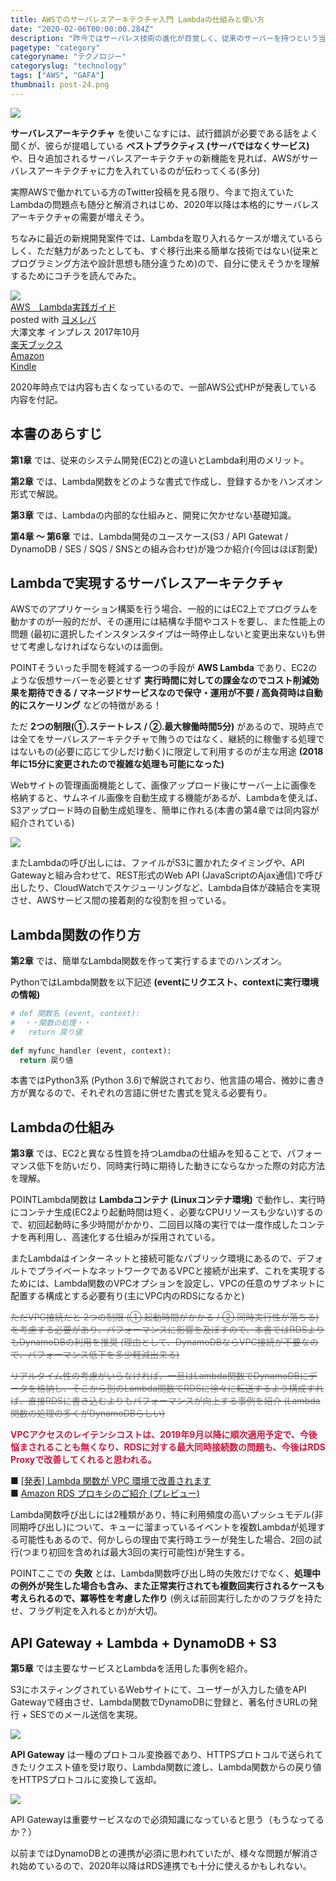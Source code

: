 ```yaml
---
title: AWSでのサーバレスアーキテクチャ入門 Lambdaの仕組みと使い方
date: "2020-02-06T00:00:00.284Z"
description: "昨今ではサーバレス技術の進化が目覚しく、従来のサーバーを持つという当たり前が変わり始めている。そうは言われつつも、2020年までは結構癖のある技術だと言われていたが、クラウド事業者の努力で様々な問題が解決され出し、2020年以降はサーバレス開発が当たり前になるかも。"
pagetype: "category"
categoryname: "テクノロジー"
categoryslug: "technology"
tags: ["AWS", "GAFA"]
thumbnail: post-24.png
---
```


![](./post-24.png)

**サーバレスアーキテクチャ** を使いこなすには、試行錯誤が必要である話をよく聞くが、彼らが提唱している **ベストプラクティス (サーバではなくサービス)** や、日々追加されるサーバレスアーキテクチャの新機能を見れば、AWSがサーバレスアーキテクチャに力を入れているのが伝わってくる(多分)

実際AWSで働かれている方のTwitter投稿を見る限り、今まで抱えていたLambdaの問題点も随分と解消されはじめ、2020年以降は本格的にサーバレスアーキテクチャの需要が増えそう。

ちなみに最近の新規開発案件では、Lambdaを取り入れるケースが増えているらしく、ただ魅力があったとしても、すぐ移行出来る簡単な技術ではない(従来とプログラミング方法や設計思想も随分違うため)ので、自分に使えそうかを理解するためにコチラを読んでみた。

<div class="cstmreba"><div class="booklink-box"><div class="booklink-image"><a href="https://hb.afl.rakuten.co.jp/hgc/146fe51c.1fd043a3.146fe51d.605dc196/yomereba_main_202002061507500683?pc=http%3A%2F%2Fbooks.rakuten.co.jp%2Frb%2F15179436%2F%3Fscid%3Daf_ich_link_urltxt%26m%3Dhttp%3A%2F%2Fm.rakuten.co.jp%2Fev%2Fbook%2F" target="_blank" rel="noopener noreferrer"><img src="https://thumbnail.image.rakuten.co.jp/@0_mall/book/cabinet/2529/9784295002529.jpg?_ex=160x160" style="border: none;" /></a></div><div class="booklink-info"><div class="booklink-name"><a href="https://hb.afl.rakuten.co.jp/hgc/146fe51c.1fd043a3.146fe51d.605dc196/yomereba_main_202002061507500683?pc=http%3A%2F%2Fbooks.rakuten.co.jp%2Frb%2F15179436%2F%3Fscid%3Daf_ich_link_urltxt%26m%3Dhttp%3A%2F%2Fm.rakuten.co.jp%2Fev%2Fbook%2F" target="_blank" rel="noopener noreferrer">AWS　Lambda実践ガイド</a><div class="booklink-powered-date">posted with <a href="https://yomereba.com" rel="nofollow noopener noreferrer" target="_blank">ヨメレバ</a></div></div><div class="booklink-detail">大澤文孝 インプレス 2017年10月    </div><div class="booklink-link2"><div class="shoplinkrakuten"><a href="https://hb.afl.rakuten.co.jp/hgc/146fe51c.1fd043a3.146fe51d.605dc196/yomereba_main_202002061507500683?pc=http%3A%2F%2Fbooks.rakuten.co.jp%2Frb%2F15179436%2F%3Fscid%3Daf_ich_link_urltxt%26m%3Dhttp%3A%2F%2Fm.rakuten.co.jp%2Fev%2Fbook%2F" target="_blank" rel="noopener noreferrer">楽天ブックス</a></div><div class="shoplinkamazon"><a href="https://www.amazon.co.jp/exec/obidos/asin/4295002526/kanon123-22/" target="_blank" rel="noopener noreferrer">Amazon</a></div><div class="shoplinkkindle"><a href="https://www.amazon.co.jp/gp/search?keywords=AWS%E3%80%80Lambda%E5%AE%9F%E8%B7%B5%E3%82%AC%E3%82%A4%E3%83%89&__mk_ja_JP=%83J%83%5E%83J%83i&url=node%3D2275256051&tag=kanon123-22" target="_blank" rel="noopener noreferrer">Kindle</a></div>                              	  	  	  	  	</div></div><div class="booklink-footer"></div></div></div>

2020年時点では内容も古くなっているので、一部AWS公式HPが発表している内容を付記。

## 本書のあらすじ

**第1章** では、従来のシステム開発(EC2)との違いとLambda利用のメリット。

**第2章** では、Lambda関数をどのような書式で作成し、登録するかをハンズオン形式で解説。

**第3章** では、Lambdaの内部的な仕組みと、開発に欠かせない基礎知識。

**第4章 〜 第6章** では、Lambda開発のユースケース(S3 / API Gatewat / DynamoDB / SES / SQS / SNSとの組み合わせ)が幾つか紹介(今回はほぼ割愛)

## Lambdaで実現するサーバレスアーキテクチャ

AWSでのアプリケーション構築を行う場合、一般的にはEC2上でプログラムを動かすのが一般的だが、その運用には結構な手間やコストを要し、また性能上の問題 (最初に選択したインスタンスタイプは一時停止しないと変更出来ない)も併せて考慮しなければならないのは面倒。

<span class="mark">POINT</span>そういった手間を軽減する一つの手段が **AWS Lambda** であり、EC2のような仮想サーバーを必要とせず **実行時間に対しての課金なのでコスト削減効果を期待できる / マネージドサービスなので保守・運用が不要 / 高負荷時は自動的にスケーリング** などの特徴がある！

ただ **2つの制限(①.ステートレス / ②.最大稼働時間5分)** があるので、現時点では全てをサーバレスアーキテクチャで賄うのではなく、継続的に稼働する処理ではないもの(必要に応じて少しだけ動く)に限定して利用するのが主な用途 **(2018年に15分に変更されたので複雑な処理も可能になった)**

Webサイトの管理画面機能として、画像アップロード後にサーバー上に画像を格納すると、サムネイル画像を自動生成する機能があるが、Lambdaを使えば、S3アップロード時の自動生成処理を、簡単に作れる(本書の第4章では同内容が紹介されている)

![](./post-24-1.png)

またLambdaの呼び出しには、ファイルがS3に置かれたタイミングや、API Gatewayと組み合わせて、REST形式のWeb API (JavaScriptのAjax通信)で呼び出したり、CloudWatchでスケジューリングなど、Lambda自体が疎結合を実現させ、AWSサービス間の接着剤的な役割を担っている。

## Lambda関数の作り方

**第2章** では、簡単なLambda関数を作って実行するまでのハンズオン。

PythonではLambda関数を以下記述 **(eventにリクエスト、contextに実行環境の情報)**

```python
# def 関数名 (event, context):
#  ・・関数の処理・・
#   return 戻り値
 
def myfunc_handler (event, context):
  return 戻り値
```

本書ではPython3系 (Python 3.6)で解説されており、他言語の場合、微妙に書き方が異なるので、それぞれの言語に併せた書式を覚える必要有り。

## Lambdaの仕組み

**第3章** では、EC2と異なる性質を持つLamdbaの仕組みを知ることで、パフォーマンス低下を防いだり、同時実行時に期待した動きにならなかった際の対応方法を理解。

<span class="mark">POINT</span>Lambda関数は **Lambdaコンテナ (Linuxコンテナ環境)** で動作し、実行時にコンテナ生成(EC2より起動時間は短く、必要なCPUリソースも少ない)するので、初回起動時に多少時間がかかり、二回目以降の実行では一度作成したコンテナを再利用し、高速化する仕組みが採用されている。

またLambdaはインターネットと接続可能なパブリック環境にあるので、デフォルトでプライベートなネットワークであるVPCと接続が出来ず、これを実現するためには、Lambda関数のVPCオプションを設定し、VPCの任意のサブネットに配置する構成とする必要有り(主にVPC内のRDSになるかと)

~~<span style="color: gray;">ただVPC接続だと 2つの制限 (①.起動時間がかかる / ②.同時実行性が落ちる) を考慮する必要があり、パフォーマンスに影響を及ぼすので、本書ではRDSよりもDynamoDBの利用を推奨 (理由として、DynamoDBならVPC接続が不要なので、パフォーマンス低下を多少軽減出来る)</span>~~

~~<span style="color: gray;">リアルタイム性の考慮がいらなければ、一旦はLambda関数でDynamoDBにデータを格納し、そこから別のLambda関数でRDSに徐々に転送するよう構成すれば、直接RDSに書き込むよりもパフォーマンスが向上する事例を紹介 (Lambda関数の処理の多くがDynamoDBらしい)</span>~~

<span style="color: crimson; font-weight: bold;">VPCアクセスのレイテンシコストは、2019年9月以降に順次適用予定で、今後悩まされることも無くなり、RDSに対する最大同時接続数の問題も、今後はRDS Proxyで改善してくれると思われる。</span>

■ [[発表] Lambda 関数が VPC 環境で改善されます](https://aws.amazon.com/jp/blogs/news/announcing-improved-vpc-networking-for-aws-lambda-functions/)  
■ [Amazon RDS プロキシのご紹介 (プレビュー)](https://aws.amazon.com/jp/about-aws/whats-new/2019/12/amazon-rds-proxy-available-in-preview/)  

Lambda関数呼び出しには2種類があり、特に利用頻度の高いプッシュモデル(非同期呼び出し)について、キューに溜まっているイベントを複数Lambdaが処理する可能性もあるので、何かしらの理由で実行時エラーが発生した場合、2回の試行(つまり初回を含めれば最大3回の実行可能性)が発生する。

<span class="mark">POINT</span>ここでの **失敗** とは、Lambda関数呼び出し時の失敗だけでなく、**処理中の例外が発生した場合も含み、また正常実行されても複数回実行されるケースも考えられるので、冪等性を考慮した作り** (例えば前回実行したかのフラグを持たせ、フラグ判定を入れるとか)が大切。

## API Gateway + Lambda + DynamoDB + S3

**第5章** では主要なサービスとLambdaを活用した事例を紹介。

S3にホスティングされているWebサイトにて、ユーザーが入力した値をAPI Gatewayで経由させ、Lambda関数でDynamoDBに登録と、著名付きURLの発行 + SESでのメール送信を実現。

![](./post-24-2.png)

**API Gateway** は一種のプロトコル変換器であり、HTTPSプロトコルで送られてきたリクエスト値を受け取り、Lambda関数に渡し、Lambda関数からの戻り値をHTTPSプロトコルに変換して返却。

![](./post-24-3.png)

API Gatewayは重要サービスなので必須知識になっていると思う（もうなってるか？）

以前まではDynamoDBとの連携が必須に思われていたが、様々な問題が解消され始めているので、2020年以降はRDS連携でも十分に使えるかもしれない。
